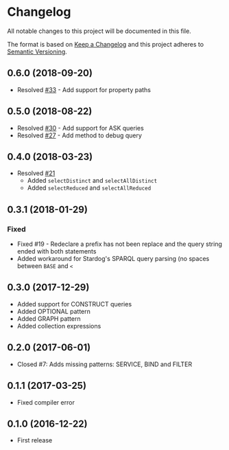 # Changelog

All notable changes to this project will be documented in this file.

The format is based on [Keep a Changelog](http://keepachangelog.com/en/1.0.0/)
and this project adheres to [Semantic Versioning](http://semver.org/spec/v2.0.0.html).

## 0.6.0 (2018-09-20)

- Resolved [#33](https://github.com/CarbonLDP/sparqler/issues/33) - Add support for property paths

## 0.5.0 (2018-08-22)

- Resolved [#30](https://github.com/CarbonLDP/sparqler/issues/30) - Add support for ASK queries
- Resolved [#27](https://github.com/CarbonLDP/sparqler/issues/27) - Add method to debug query

## 0.4.0 (2018-03-23)

- Resolved [#21](https://github.com/CarbonLDP/sparqler/issues/21)
    - Added `selectDistinct` and `selectAllDistinct`
    - Added `selectReduced` and `selectAllReduced`

## 0.3.1 (2018-01-29)

### Fixed

- Fixed #19 - Redeclare a prefix has not been replace and the query string ended with both statements
- Added workaround for Stardog's SPARQL query parsing (no spaces between `BASE` and `<`

## 0.3.0 (2017-12-29)

- Added support for CONSTRUCT queries
- Added OPTIONAL pattern
- Added GRAPH pattern
- Added collection expressions

## 0.2.0 (2017-06-01)

- Closed #7: Adds missing patterns: SERVICE, BIND and FILTER

## 0.1.1 (2017-03-25)

- Fixed compiler error

## 0.1.0 (2016-12-22)

- First release